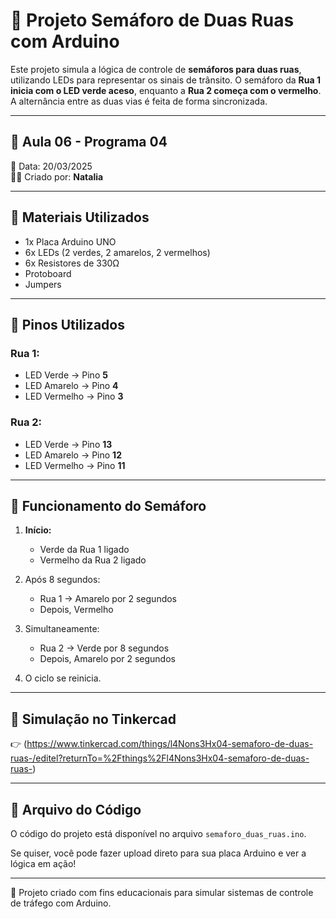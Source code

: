 # 🚦 Projeto Semáforo de Duas Ruas com Arduino

Este projeto simula a lógica de controle de **semáforos para duas ruas**, utilizando LEDs para representar os sinais de trânsito. O semáforo da **Rua 1 inicia com o LED verde aceso**, enquanto a **Rua 2 começa com o vermelho**. A alternância entre as duas vias é feita de forma sincronizada.

---

## 📅 Aula 06 - Programa 04  
📆 Data: 20/03/2025  
👩‍💻 Criado por: **Natalia**

---

## 🔧 Materiais Utilizados
- 1x Placa Arduino UNO  
- 6x LEDs (2 verdes, 2 amarelos, 2 vermelhos)  
- 6x Resistores de 330Ω  
- Protoboard  
- Jumpers

---

## 📌 Pinos Utilizados
### Rua 1:
- LED Verde → Pino **5**
- LED Amarelo → Pino **4**
- LED Vermelho → Pino **3**

### Rua 2:
- LED Verde → Pino **13**
- LED Amarelo → Pino **12**
- LED Vermelho → Pino **11**

---

## 🔁 Funcionamento do Semáforo

1. **Início:**
   - Verde da Rua 1 ligado
   - Vermelho da Rua 2 ligado

2. Após 8 segundos:
   - Rua 1 → Amarelo por 2 segundos
   - Depois, Vermelho

3. Simultaneamente:
   - Rua 2 → Verde por 8 segundos
   - Depois, Amarelo por 2 segundos

4. O ciclo se reinicia.

---

## 🔗 Simulação no Tinkercad
👉 (https://www.tinkercad.com/things/l4Nons3Hx04-semaforo-de-duas-ruas-/editel?returnTo=%2Fthings%2Fl4Nons3Hx04-semaforo-de-duas-ruas-)

---

## 📂 Arquivo do Código

O código do projeto está disponível no arquivo `semaforo_duas_ruas.ino`.

Se quiser, você pode fazer upload direto para sua placa Arduino e ver a lógica em ação!

---

📌 Projeto criado com fins educacionais para simular sistemas de controle de tráfego com Arduino.
